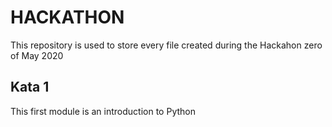 # HACKATHON
This repository is used to store every file created during the Hackahon zero of May 2020

## Kata 1
This first module is an introduction to Python